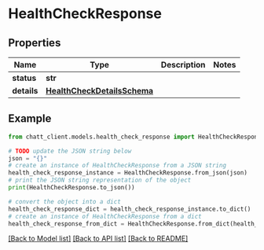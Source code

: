 # HealthCheckResponse


## Properties

Name | Type | Description | Notes
------------ | ------------- | ------------- | -------------
**status** | **str** |  | 
**details** | [**HealthCheckDetailsSchema**](HealthCheckDetailsSchema.md) |  | 

## Example

```python
from chatt_client.models.health_check_response import HealthCheckResponse

# TODO update the JSON string below
json = "{}"
# create an instance of HealthCheckResponse from a JSON string
health_check_response_instance = HealthCheckResponse.from_json(json)
# print the JSON string representation of the object
print(HealthCheckResponse.to_json())

# convert the object into a dict
health_check_response_dict = health_check_response_instance.to_dict()
# create an instance of HealthCheckResponse from a dict
health_check_response_from_dict = HealthCheckResponse.from_dict(health_check_response_dict)
```
[[Back to Model list]](../README.md#documentation-for-models) [[Back to API list]](../README.md#documentation-for-api-endpoints) [[Back to README]](../README.md)


